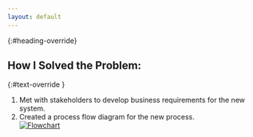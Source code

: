 ```yaml
---
layout: default
---
```

{:#heading-override}
## How I Solved the Problem:

{:#text-override }
1.	Met with stakeholders to develop business requirements for the new system.
2.	Created a process flow diagram for the new process.<br>
[![Flowchart](/images/flowchart.png)](http://example.net/)
[](<img src="images/flowchart.png" width="600">)